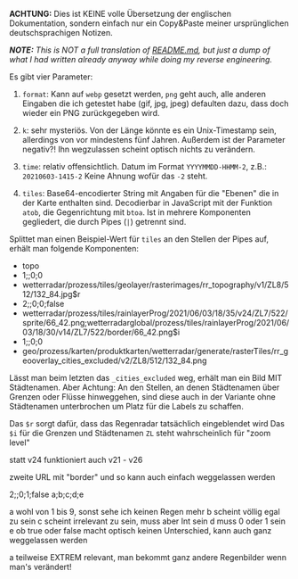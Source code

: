 **ACHTUNG:** Dies ist KEINE volle Übersetzung der englischen Dokumentation, sondern einfach nur ein Copy&Paste meiner ursprünglichen deutschsprachigen Notizen.

_**NOTE:** This is NOT a full translation of [README.md](README.md), but just a dump of what I had written already anyway while doing my reverse engineering._

Es gibt vier Parameter:
1. `format`: Kann auf `webp` gesetzt werden, `png` geht auch, alle anderen Eingaben die ich getestet habe (gif, jpg, jpeg) defaulten dazu, dass doch wieder ein PNG zurückgegeben wird.

2. `k`: sehr mysteriös. Von der Länge könnte es ein Unix-Timestamp sein, allerdings von vor mindestens fünf Jahren. Außerdem ist der Parameter negativ?! Ihn wegzulassen scheint optisch nichts zu verändern.

3. `time`: relativ offensichtlich. Datum im Format `YYYYMMDD-HHMM-2`, z.B.: `20210603-1415-2` Keine Ahnung wofür das `-2` steht.

4. `tiles`: Base64-encodierter String mit Angaben für die "Ebenen" die in der Karte enthalten sind. Decodierbar in JavaScript mit der Funktion `atob`, die Gegenrichtung mit `btoa`. Ist in mehrere Komponenten gegliedert, die durch Pipes (`|`) getrennt sind.

Splittet man einen Beispiel-Wert für `tiles` an den Stellen der Pipes auf, erhält man folgende Komponenten:
- topo
- 1;;0;0
- wetterradar/prozess/tiles/geolayer/rasterimages/rr_topography/v1/ZL8/512/132_84.jpg$r
- 2;;0;0;false
- wetterradar/prozess/tiles/rainlayerProg/2021/06/03/18/35/v24/ZL7/522/sprite/66_42.png;wetterradarglobal/prozess/tiles/rainlayerProg/2021/06/03/18/30/v14/ZL7/522/border/66_42.png$i
- 1;;0;0
- geo/prozess/karten/produktkarten/wetterradar/generate/rasterTiles/rr_geooverlay_cities_excluded/v2/ZL8/512/132_84.png

Lässt man beim letzten das `_cities_excluded` weg, erhält man ein Bild MIT Städtenamen. Aber Achtung: An den Stellen, an denen Städtenamen über Grenzen oder Flüsse hinweggehen, sind diese auch in der Variante ohne Städtenamen unterbrochen um Platz für die Labels zu schaffen.

Das `$r` sorgt dafür, dass das Regenradar tatsächlich eingeblendet wird
Das `$i` für die Grenzen und Städtenamen
`ZL` steht wahrscheinlich für "zoom level"

statt v24 funktioniert auch v21 - v26

zweite URL mit "border" und so kann auch einfach weggelassen werden

2;;0;1;false
a;b;c;d;e

a wohl von 1 bis 9, sonst sehe ich keinen Regen mehr
b scheint völlig egal zu sein
c scheint irrelevant zu sein, muss aber Int sein
d muss 0 oder 1 sein
e ob true oder false macht optisch keinen Unterschied, kann auch ganz weggelassen werden

a teilweise EXTREM relevant, man bekommt ganz andere Regenbilder wenn man's verändert!
